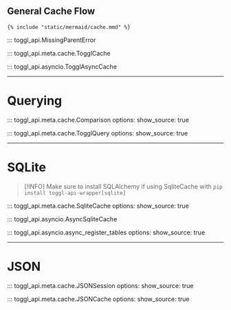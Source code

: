## General Cache Flow

```mermaid
{% include "static/mermaid/cache.mmd" %}
```

::: toggl_api.MissingParentError

::: toggl_api.meta.cache.TogglCache

::: toggl_api.asyncio.TogglAsyncCache

---

# Querying

::: toggl_api.meta.cache.Comparison
    options:
        show_source: true

::: toggl_api.meta.cache.TogglQuery
    options:
        show_source: true

---

# SQLite

> [!INFO]
> Make sure to install SQLAlchemy if using SqliteCache with `pip install toggl-api-wrapper[sqlite]`

::: toggl_api.meta.cache.SqliteCache
    options:
        show_source: true

::: toggl_api.asyncio.AsyncSqliteCache

::: toggl_api.asyncio.async_register_tables
    options:
        show_source: true

---

# JSON

::: toggl_api.meta.cache.JSONSession
    options:
        show_source: true

::: toggl_api.meta.cache.JSONCache
    options:
        show_source: true
